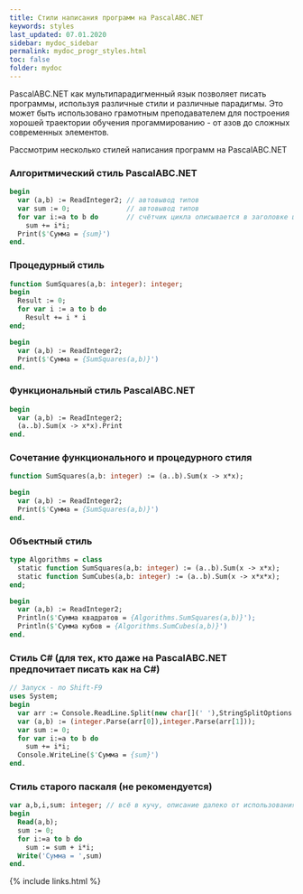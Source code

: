 ```yaml
---
title: Стили написания программ на PascalABC.NET
keywords: styles
last_updated: 07.01.2020
sidebar: mydoc_sidebar
permalink: mydoc_progr_styles.html
toc: false
folder: mydoc
---
```


PascalABC.NET как мультипарадигменный язык позволяет писать программы, используя различные стили и различные парадигмы.
Это может быть использовано грамотным преподавателем для построения хорошей траектории обучения прогаммированию - от азов до сложных современных элементов.

Рассмотрим несколько стилей написания программ на PascalABC.NET

### Алгоритмический стиль PascalABC.NET 

```pascal
begin
  var (a,b) := ReadInteger2; // автовывод типов
  var sum := 0;              // автовывод типов
  for var i:=a to b do       // счётчик цикла описывается в заголовке цикла
    sum += i*i;
  Print($'Сумма = {sum}')    
end.
```

### Процедурный стиль

```pascal
function SumSquares(a,b: integer): integer;
begin
  Result := 0;
  for var i := a to b do     
    Result += i * i
end;

begin
  var (a,b) := ReadInteger2;   
  Print($'Сумма = {SumSquares(a,b)}')    
end.
```

### Функциональный стиль PascalABC.NET

```pascal
begin
  var (a,b) := ReadInteger2;
  (a..b).Sum(x -> x*x).Print
end.
```

### Сочетание функционального и процедурного стиля

```pascal
function SumSquares(a,b: integer) := (a..b).Sum(x -> x*x);

begin
  var (a,b) := ReadInteger2;
  Print($'Сумма = {SumSquares(a,b)}')    
end.
```

### Объектный стиль

```pascal
type Algorithms = class
  static function SumSquares(a,b: integer) := (a..b).Sum(x -> x*x);  
  static function SumCubes(a,b: integer) := (a..b).Sum(x -> x*x*x);
end;

begin
  var (a,b) := ReadInteger2;
  Println($'Сумма квадратов = {Algorithms.SumSquares(a,b)}');
  Println($'Сумма кубов = {Algorithms.SumCubes(a,b)}')    
end.
```

### Стиль C# (для тех, кто даже на PascalABC.NET предпочитает писать как на C#)

```pascal
// Запуск - по Shift-F9
uses System;
begin
  var arr := Console.ReadLine.Split(new char[](' '),StringSplitOptions.RemoveEmptyEntries);
  var (a,b) := (integer.Parse(arr[0]),integer.Parse(arr[1]));
  var sum := 0;
  for var i:=a to b do 
    sum += i*i;
  Console.WriteLine($'Сумма = {sum}')
end.
```

### Стиль старого паскаля (не рекомендуется)

```pascal
var a,b,i,sum: integer; // всё в кучу, описание далеко от использования
begin
  Read(a,b);
  sum := 0;
  for i:=a to b do
    sum := sum + i*i;
  Write('Сумма = ',sum)
end.
```



{% include links.html %}
